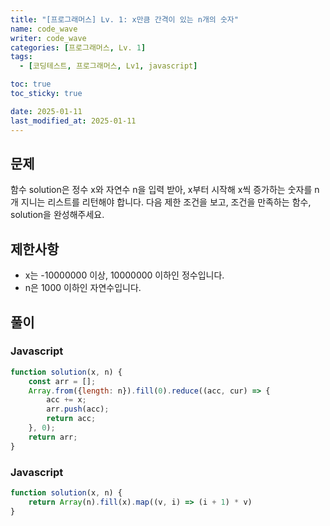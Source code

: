 ```yaml
---
title: "[프로그래머스] Lv. 1: x만큼 간격이 있는 n개의 숫자"
name: code_wave
writer: code_wave
categories: [프로그래머스, Lv. 1]
tags:
  - [코딩테스트, 프로그래머스, Lv1, javascript]

toc: true
toc_sticky: true

date: 2025-01-11
last_modified_at: 2025-01-11
---
```


## 문제
함수 solution은 정수 x와 자연수 n을 입력 받아, x부터 시작해 x씩 증가하는 숫자를 n개 지니는 리스트를 리턴해야 합니다. 다음 제한 조건을 보고, 조건을 만족하는 함수, solution을 완성해주세요.

## 제한사항
- x는 -10000000 이상, 10000000 이하인 정수입니다.
- n은 1000 이하인 자연수입니다.

## 풀이
### Javascript
```js
function solution(x, n) {
    const arr = [];
    Array.from({length: n}).fill(0).reduce((acc, cur) => {
        acc += x;
        arr.push(acc);
        return acc;
    }, 0);
    return arr;
}
```
### Javascript
```js
function solution(x, n) {
    return Array(n).fill(x).map((v, i) => (i + 1) * v)
}
```
